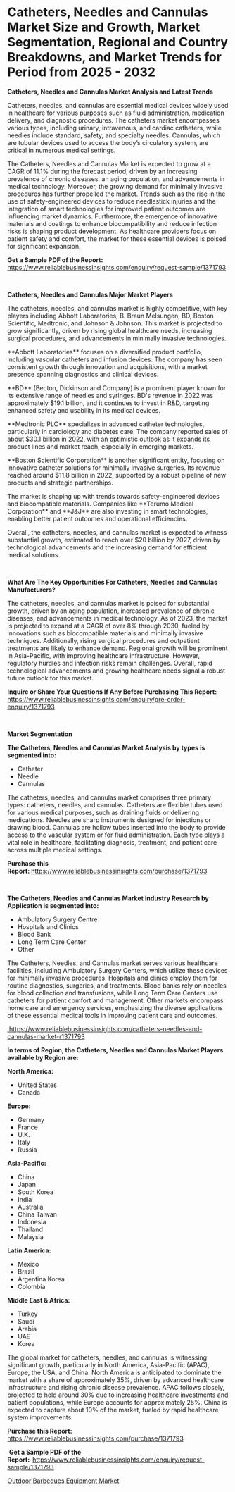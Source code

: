 <p><h1>Catheters, Needles and Cannulas Market Size and Growth, Market Segmentation, Regional and Country Breakdowns, and Market Trends for Period from 2025 -  2032</h1></p><p><strong>Catheters, Needles and Cannulas Market Analysis and Latest Trends</strong></p>
<p><p>Catheters, needles, and cannulas are essential medical devices widely used in healthcare for various purposes such as fluid administration, medication delivery, and diagnostic procedures. The catheters market encompasses various types, including urinary, intravenous, and cardiac catheters, while needles include standard, safety, and specialty needles. Cannulas, which are tubular devices used to access the body’s circulatory system, are critical in numerous medical settings.</p><p>The Catheters, Needles and Cannulas Market is expected to grow at a CAGR of 11.1% during the forecast period, driven by an increasing prevalence of chronic diseases, an aging population, and advancements in medical technology. Moreover, the growing demand for minimally invasive procedures has further propelled the market. Trends such as the rise in the use of safety-engineered devices to reduce needlestick injuries and the integration of smart technologies for improved patient outcomes are influencing market dynamics. Furthermore, the emergence of innovative materials and coatings to enhance biocompatibility and reduce infection risks is shaping product development. As healthcare providers focus on patient safety and comfort, the market for these essential devices is poised for significant expansion.</p></p>
<p><strong>Get a Sample PDF of the Report:&nbsp;</strong> <a href="https://www.reliablebusinessinsights.com/enquiry/request-sample/1371793?utm_campaign=2983&utm_medium=2&utm_source=Github&utm_content=ia&utm_term=22032025&utm_id=catheters-needles-and-cannulas">https://www.reliablebusinessinsights.com/enquiry/request-sample/1371793</a></p>
<p>&nbsp;</p>
<p><strong>Catheters, Needles and Cannulas Major Market Players</strong></p>
<p><p>The catheters, needles, and cannulas market is highly competitive, with key players including Abbott Laboratories, B. Braun Melsungen, BD, Boston Scientific, Medtronic, and Johnson & Johnson. This market is projected to grow significantly, driven by rising global healthcare needs, increasing surgical procedures, and advancements in minimally invasive technologies.</p><p>**Abbott Laboratories** focuses on a diversified product portfolio, including vascular catheters and infusion devices. The company has seen consistent growth through innovation and acquisitions, with a market presence spanning diagnostics and clinical devices.</p><p>**BD** (Becton, Dickinson and Company) is a prominent player known for its extensive range of needles and syringes. BD's revenue in 2022 was approximately $19.1 billion, and it continues to invest in R&D, targeting enhanced safety and usability in its medical devices.</p><p>**Medtronic PLC** specializes in advanced catheter technologies, particularly in cardiology and diabetes care. The company reported sales of about $30.1 billion in 2022, with an optimistic outlook as it expands its product lines and market reach, especially in emerging markets.</p><p>**Boston Scientific Corporation** is another significant entity, focusing on innovative catheter solutions for minimally invasive surgeries. Its revenue reached around $11.8 billion in 2022, supported by a robust pipeline of new products and strategic partnerships.</p><p>The market is shaping up with trends towards safety-engineered devices and biocompatible materials. Companies like **Terumo Medical Corporation** and **J&J** are also investing in smart technologies, enabling better patient outcomes and operational efficiencies.</p><p>Overall, the catheters, needles, and cannulas market is expected to witness substantial growth, estimated to reach over $20 billion by 2027, driven by technological advancements and the increasing demand for efficient medical solutions.</p></p>
<p>&nbsp;</p>
<p><strong>What Are The Key Opportunities For Catheters, Needles and Cannulas Manufacturers?</strong></p>
<p><p>The catheters, needles, and cannulas market is poised for substantial growth, driven by an aging population, increased prevalence of chronic diseases, and advancements in medical technology. As of 2023, the market is projected to expand at a CAGR of over 8% through 2030, fueled by innovations such as biocompatible materials and minimally invasive techniques. Additionally, rising surgical procedures and outpatient treatments are likely to enhance demand. Regional growth will be prominent in Asia-Pacific, with improving healthcare infrastructure. However, regulatory hurdles and infection risks remain challenges. Overall, rapid technological advancements and growing healthcare needs signal a robust future outlook for this market.</p></p>
<p><strong>Inquire or Share Your Questions If Any Before Purchasing This Report:</strong> <a href="https://www.reliablebusinessinsights.com/enquiry/pre-order-enquiry/1371793?utm_campaign=2983&utm_medium=2&utm_source=Github&utm_content=ia&utm_term=22032025&utm_id=catheters-needles-and-cannulas">https://www.reliablebusinessinsights.com/enquiry/pre-order-enquiry/1371793</a></p>
<p>&nbsp;</p>
<p><strong>Market Segmentation</strong></p>
<p><strong>The Catheters, Needles and Cannulas Market Analysis by types is segmented into:</strong></p>
<p><ul><li>Catheter</li><li>Needle</li><li>Cannulas</li></ul></p>
<p><p>The catheters, needles, and cannulas market comprises three primary types: catheters, needles, and cannulas. Catheters are flexible tubes used for various medical purposes, such as draining fluids or delivering medications. Needles are sharp instruments designed for injections or drawing blood. Cannulas are hollow tubes inserted into the body to provide access to the vascular system or for fluid administration. Each type plays a vital role in healthcare, facilitating diagnosis, treatment, and patient care across multiple medical settings.</p></p>
<p><strong>Purchase this Report:&nbsp;</strong><a href="https://www.reliablebusinessinsights.com/purchase/1371793?utm_campaign=2983&utm_medium=2&utm_source=Github&utm_content=ia&utm_term=22032025&utm_id=catheters-needles-and-cannulas">https://www.reliablebusinessinsights.com/purchase/1371793</a></p>
<p>&nbsp;</p>
<p><strong>The Catheters, Needles and Cannulas Market Industry Research by Application is segmented into:</strong></p>
<p><ul><li>Ambulatory Surgery Centre</li><li>Hospitals and Clinics</li><li>Blood Bank</li><li>Long Term Care Center</li><li>Other</li></ul></p>
<p><p>The Catheters, Needles, and Cannulas market serves various healthcare facilities, including Ambulatory Surgery Centers, which utilize these devices for minimally invasive procedures. Hospitals and clinics employ them for routine diagnostics, surgeries, and treatments. Blood banks rely on needles for blood collection and transfusions, while Long Term Care Centers use catheters for patient comfort and management. Other markets encompass home care and emergency services, emphasizing the diverse applications of these essential medical tools in improving patient care and outcomes.</p></p>
<p><a href="https://www.reliablebusinessinsights.com/catheters-needles-and-cannulas-market-r1371793?utm_campaign=2983&utm_medium=2&utm_source=Github&utm_content=ia&utm_term=22032025&utm_id=catheters-needles-and-cannulas">&nbsp;https://www.reliablebusinessinsights.com/catheters-needles-and-cannulas-market-r1371793</a></p>
<p><strong>In terms of Region, the Catheters, Needles and Cannulas Market Players available by Region are:</strong></p>
<p>
    <p> <strong> North America: </strong>
        <ul>
            <li>United States</li>
            <li>Canada</li>
        </ul>
        </p> 
    <p> <strong> Europe: </strong>
        <ul>
            <li>Germany</li>
            <li>France</li>
            <li>U.K.</li>
            <li>Italy</li>
            <li>Russia</li>
        </ul>
        </p> 
    <p> <strong> Asia-Pacific: </strong>
        <ul>
            <li>China</li>
            <li>Japan</li>
            <li>South Korea</li>
            <li>India</li>
            <li>Australia</li>
            <li>China Taiwan</li>
            <li>Indonesia</li>
            <li>Thailand</li>
            <li>Malaysia</li>
        </ul>
        </p> 
    <p> <strong> Latin America: </strong>
        <ul>
            <li>Mexico</li>
            <li>Brazil</li>
            <li>Argentina Korea</li>
            <li>Colombia</li>
        </ul>
        </p> 
    <p> <strong> Middle East & Africa: </strong>
        <ul>
            <li>Turkey</li>
            <li>Saudi</li>
            <li>Arabia</li>
            <li>UAE</li>
            <li>Korea</li>
        </ul>
    </p>
    </p>
<p><p>The global market for catheters, needles, and cannulas is witnessing significant growth, particularly in North America, Asia-Pacific (APAC), Europe, the USA, and China. North America is anticipated to dominate the market with a share of approximately 35%, driven by advanced healthcare infrastructure and rising chronic disease prevalence. APAC follows closely, projected to hold around 30% due to increasing healthcare investments and patient populations, while Europe accounts for approximately 25%. China is expected to capture about 10% of the market, fueled by rapid healthcare system improvements.</p></p>
<p><strong>Purchase this Report: </strong><a href="https://www.reliablebusinessinsights.com/purchase/1371793?utm_campaign=2983&utm_medium=2&utm_source=Github&utm_content=ia&utm_term=22032025&utm_id=catheters-needles-and-cannulas">https://www.reliablebusinessinsights.com/purchase/1371793</a></p>
<p>&nbsp;<strong>Get a Sample PDF of the Report:&nbsp;&nbsp;</strong><a href="https://www.reliablebusinessinsights.com/enquiry/request-sample/1371793?utm_campaign=2983&utm_medium=2&utm_source=Github&utm_content=ia&utm_term=22032025&utm_id=catheters-needles-and-cannulas">https://www.reliablebusinessinsights.com/enquiry/request-sample/1371793</a></p>
<p><strong></strong></p>
<p><p><a href="https://github.com/krulicfidura/Market-Research-Report-List-1/blob/main/outdoor-barbeques-equipment-market.md?utm_campaign=2983&utm_medium=2&utm_source=Github&utm_content=ia&utm_term=22032025&utm_id=catheters-needles-and-cannulas">Outdoor Barbeques Equipment Market</a></p></p>